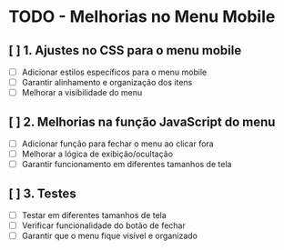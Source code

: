 # TODO - Melhorias no Menu Mobile

## [ ] 1. Ajustes no CSS para o menu mobile
   - [ ] Adicionar estilos específicos para o menu mobile
   - [ ] Garantir alinhamento e organização dos itens
   - [ ] Melhorar a visibilidade do menu

## [ ] 2. Melhorias na função JavaScript do menu
   - [ ] Adicionar função para fechar o menu ao clicar fora
   - [ ] Melhorar a lógica de exibição/ocultação
   - [ ] Garantir funcionamento em diferentes tamanhos de tela

## [ ] 3. Testes
   - [ ] Testar em diferentes tamanhos de tela
   - [ ] Verificar funcionalidade do botão de fechar
   - [ ] Garantir que o menu fique visível e organizado
